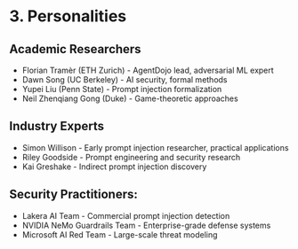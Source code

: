 # 3. Personalities

## Academic Researchers

- Florian Tramèr (ETH Zurich) - AgentDojo lead, adversarial ML expert
- Dawn Song (UC Berkeley) - AI security, formal methods
- Yupei Liu (Penn State) - Prompt injection formalization
- Neil Zhenqiang Gong (Duke) - Game-theoretic approaches

## Industry Experts

- Simon Willison - Early prompt injection researcher, practical applications
- Riley Goodside - Prompt engineering and security research
- Kai Greshake - Indirect prompt injection discovery

## Security Practitioners:

- Lakera AI Team - Commercial prompt injection detection
- NVIDIA NeMo Guardrails Team - Enterprise-grade defense systems
- Microsoft AI Red Team - Large-scale threat modeling